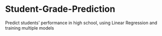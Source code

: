 # Student-Grade-Prediction
Predict students' performance in high school, using Linear Regression and training multiple models
